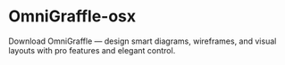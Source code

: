 # OmniGraffle-osx
Download OmniGraffle — design smart diagrams, wireframes, and visual layouts with pro features and elegant control.

